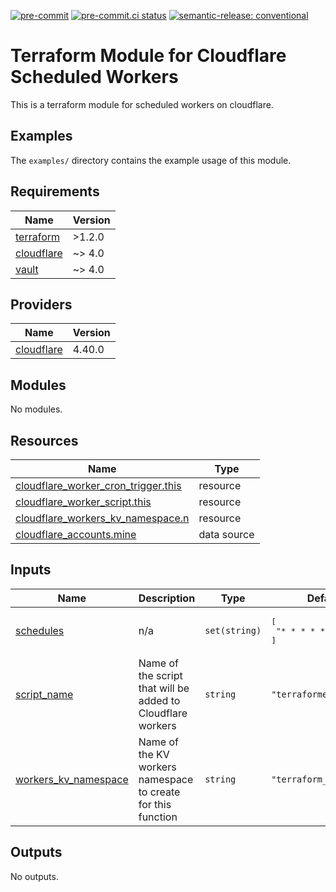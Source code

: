 [![pre-commit](https://img.shields.io/badge/pre--commit-enabled-brightgreen?logo=pre-commit&logoColor=white)](https://github.com/pre-commit/pre-commit) [![pre-commit.ci status](https://results.pre-commit.ci/badge/github/brucellino/terraform-cloudflare-scheduled-worker/main.svg)](https://results.pre-commit.ci/latest/github/brucellino/terraform-cloudflare-scheduled-worker/main) [![semantic-release: conventional](https://img.shields.io/badge/semantic--release-conventional-e10079?logo=semantic-release)](https://github.com/semantic-release/semantic-release)

# Terraform Module for Cloudflare Scheduled Workers

This is a terraform module for scheduled workers on cloudflare.
## Examples

The `examples/` directory contains the example usage of this module.

<!-- BEGIN_TF_DOCS -->
## Requirements

| Name | Version |
|------|---------|
| <a name="requirement_terraform"></a> [terraform](#requirement\_terraform) | >1.2.0 |
| <a name="requirement_cloudflare"></a> [cloudflare](#requirement\_cloudflare) | ~> 4.0 |
| <a name="requirement_vault"></a> [vault](#requirement\_vault) | ~> 4.0 |

## Providers

| Name | Version |
|------|---------|
| <a name="provider_cloudflare"></a> [cloudflare](#provider\_cloudflare) | 4.40.0 |

## Modules

No modules.

## Resources

| Name | Type |
|------|------|
| [cloudflare_worker_cron_trigger.this](https://registry.terraform.io/providers/cloudflare/cloudflare/latest/docs/resources/worker_cron_trigger) | resource |
| [cloudflare_worker_script.this](https://registry.terraform.io/providers/cloudflare/cloudflare/latest/docs/resources/worker_script) | resource |
| [cloudflare_workers_kv_namespace.n](https://registry.terraform.io/providers/cloudflare/cloudflare/latest/docs/resources/workers_kv_namespace) | resource |
| [cloudflare_accounts.mine](https://registry.terraform.io/providers/cloudflare/cloudflare/latest/docs/data-sources/accounts) | data source |

## Inputs

| Name | Description | Type | Default | Required |
|------|-------------|------|---------|:--------:|
| <a name="input_schedules"></a> [schedules](#input\_schedules) | n/a | `set(string)` | <pre>[<br>  "* * * * *"<br>]</pre> | no |
| <a name="input_script_name"></a> [script\_name](#input\_script\_name) | Name of the script that will be added to Cloudflare workers | `string` | `"terraformed_script"` | no |
| <a name="input_workers_kv_namespace"></a> [workers\_kv\_namespace](#input\_workers\_kv\_namespace) | Name of the KV workers namespace to create for this function | `string` | `"terraform_namespace"` | no |

## Outputs

No outputs.
<!-- END_TF_DOCS -->

